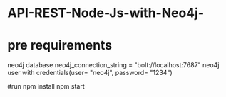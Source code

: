 # API-REST-Node-Js-with-Neo4j-

# pre requirements
  neo4j database
  neo4j_connection_string = "bolt://localhost:7687"
  neo4j user with credentials(user= "neo4j", password= "1234")


#run
  npm install
  npm start
